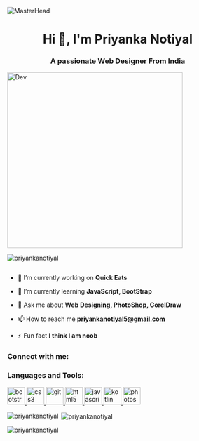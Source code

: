 ![MasterHead](https://www.digitalsolutionservices.com/img/services/website1.gif)
<h1 align="center">Hi 👋, I'm Priyanka Notiyal</h1>
<h3 align="center">A passionate Web Designer From India</h3>
<img aling="right" alt="Dev" width="400px" src="https://media.tenor.com/S59bPkT0pqcAAAAC/programming.gif"/>

<p align="left"> <img src="https://komarev.com/ghpvc/?username=priyankanotiyal&label=Profile%20views&color=0e75b6&style=flat" alt="priyankanotiyal" /> </p>

<p align="left"> <a href="https://twitter.com/" target="blank"><img src="https://img.shields.io/twitter/follow/?logo=twitter&style=for-the-badge" alt="" /></a> </p>

- 🔭 I’m currently working on **Quick Eats**

- 🌱 I’m currently learning **JavaScript, BootStrap**

- 💬 Ask me about **Web Designing, PhotoShop, CorelDraw**

- 📫 How to reach me **priyankanotiyal5@gmail.com**

- ⚡ Fun fact **I think I am noob**

<h3 align="left">Connect with me:</h3>
<p align="left">
</p>

<h3 align="left">Languages and Tools:</h3>
<p align="left"> <a href="https://getbootstrap.com" target="_blank" rel="noreferrer"> <img src="https://raw.githubusercontent.com/devicons/devicon/master/icons/bootstrap/bootstrap-plain-wordmark.svg" alt="bootstrap" width="40" height="40"/> </a> <a href="https://www.w3schools.com/css/" target="_blank" rel="noreferrer"> <img src="https://raw.githubusercontent.com/devicons/devicon/master/icons/css3/css3-original-wordmark.svg" alt="css3" width="40" height="40"/> </a> <a href="https://git-scm.com/" target="_blank" rel="noreferrer"> <img src="https://www.vectorlogo.zone/logos/git-scm/git-scm-icon.svg" alt="git" width="40" height="40"/> </a> <a href="https://www.w3.org/html/" target="_blank" rel="noreferrer"> <img src="https://raw.githubusercontent.com/devicons/devicon/master/icons/html5/html5-original-wordmark.svg" alt="html5" width="40" height="40"/> </a> <a href="https://developer.mozilla.org/en-US/docs/Web/JavaScript" target="_blank" rel="noreferrer"> <img src="https://raw.githubusercontent.com/devicons/devicon/master/icons/javascript/javascript-original.svg" alt="javascript" width="40" height="40"/> </a> <a href="https://kotlinlang.org" target="_blank" rel="noreferrer"> <img src="https://www.vectorlogo.zone/logos/kotlinlang/kotlinlang-icon.svg" alt="kotlin" width="40" height="40"/> </a> <a href="https://www.photoshop.com/en" target="_blank" rel="noreferrer"> <img src="https://raw.githubusercontent.com/devicons/devicon/master/icons/photoshop/photoshop-line.svg" alt="photoshop" width="40" height="40"/> </a> </p>

<p><img align="left" src="https://github-readme-stats.vercel.app/api/top-langs?username=priyankanotiyal&show_icons=true&locale=en&layout=compact" alt="priyankanotiyal" /></p>

<p>&nbsp;<img align="center" src="https://github-readme-stats.vercel.app/api?username=priyankanotiyal&show_icons=true&locale=en" alt="priyankanotiyal" /></p>

<p><img align="center" src="https://github-readme-streak-stats.herokuapp.com/?user=priyankanotiyal&" alt="priyankanotiyal" /></p>

